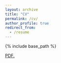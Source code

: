 ```yaml
---
layout: archive
title: "CV"
permalink: /cv/
author_profile: true
redirect_from:
  - /resume
---
```


{% include base_path %}

<a href="alessandro-zunino.github.io/files/AZunino_Academic_CV.pdf" target="_blank">PDF.</a>
